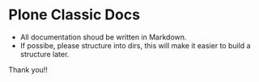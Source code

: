 # Plone Classic Docs

- All documentation shoud be written in Markdown.
- If possibe, please structure into dirs, this will make it easier to build a structure later.

Thank you!!


